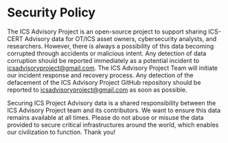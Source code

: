 # Security Policy
The ICS Advisory Project is an open-source project to support sharing ICS-CERT Advisory data for OT/ICS asset owners, cybersecurity analysts, and researchers. However, there is always a possibility of this data becoming corrupted through accidents or malicious intent. Any detection of data corruption should be reported immediately as a potential incident to icsadvisoryproject@gmail.com. The ICS Advisory Project Team will initiate our incident response and recovery process. Any detection of the defacement of the ICS Advisory Project GitHub repository should be reported to icsadvisoryproject@gmail.com as soon as possible.

Securing ICS Project Advisory data is a shared responsibility between the ICS Advisory Project team and its contributors. We want to ensure this data remains available at all times. Please do not abuse or misuse the data provided to secure critical infrastructures around the world, which enables our civilization to function. Thank you!
